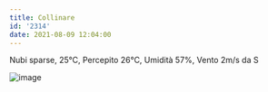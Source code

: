 ```yaml
---
title: Collinare
id: '2314'
date: 2021-08-09 12:04:00
---
```


Nubi sparse, 25°C, Percepito 26°C, Umidità 57%, Vento 2m/s da S
<!-- more -->
![image](/images/2021/08/20210809-activity-map.png)